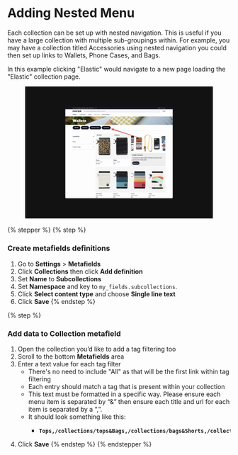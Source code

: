# Adding Nested Menu

Each collection can be set up with nested navigation. This is useful if you have a large collection with multiple sub-groupings within. For example, you may have a collection titled Accessories using nested navigation you could then set up links to Wallets, Phone Cases, and Bags.

In this example clicking "Elastic" would navigate to a new page loading the "Elastic" collection page.

<figure><img src="../.gitbook/assets/right.png" alt=""><figcaption></figcaption></figure>

{% stepper %}
{% step %}
### Create metafields definitions

1. Go to **Settings** > **Metafields**
2. Click **Collections** then click **Add definition**
3. Set **Name** to **Subcollections**
4. Set **Namespace** and key to `my_fields.subcollections`.
5. Click **Select content type** and choose **Single line text**
6. Click **Save**
{% endstep %}

{% step %}
### Add data to Collection metafield

1. Open the collection you’d like to add a tag filtering too
2. Scroll to the bottom **Metafields** area
3. Enter a text value for each tag filter
   * There's no need to include "All" as that will be the first link within tag filtering
   * Each entry should match a tag that is present within your collection
   * This text must be formatted in a specific way. Please ensure each menu item is separated by “&” then ensure each title and url for each item is separated by a “,”.
   * It should look something like this:
     * <pre><code><strong>Tops,/collections/tops&#x26;Bags,/collections/bags&#x26;Shorts,/collections/short
       </strong></code></pre>
4. Click **Save**
{% endstep %}
{% endstepper %}
